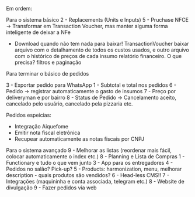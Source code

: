 Em ordem:

Para o sistema básico
 2 - Replacements (Units e Inputs)
 5 - Pruchase NFCE -> Transformar em Transaction Voucher, mas manter alguma forma inteligente de deixar a NFe
   - Download quando não tem nada para baixar! TransactionVoucher
baixar arquivo com o detalhamento de todos os custos usados, e outro arquivo com o histórico de preços de cada insumo
relatório financeiro. O que precisa?
filtros e paginação

Para terminar o básico de pedidos

 3 - Exportar pedido para WhatsApp
 1 - Subtotal e total nos pedidos
 6 - Pedido -> registrar automaticamente o gasto de insumos
 7 - Preço por deliveryman e por bairro
 8 - Status de Pedido -> Cancelamento aceito, cancelado pelo usuário, cancelado pela pizzaria etc.

Pedidos espeicias:
 - Integração Aiquefome
 - Emitir nota fiscal eletrônica
 - Recupear automaticamente as notas fiscais por CNPJ

Para o sistema avançado
 9 - Melhorar as listas (reordenar mais fácil, colocar automaticamente o index etc.)
 8 - Planning e Lista de Compras
 1 - Functionary e tudo o que vem junto
 3 - App para os entregadores
 4 - Pedidos no salão? Pick-up?
 5 - Products: harmonization, menu, melhorar description - quais produtos são vendidos?
 6 - Head-less CMS!!
 7 - Integrações (maquininha e conta associada, telegram etc.)
 8 - Website de divulgação
 9 - Fazer pedidos via web
